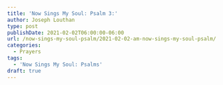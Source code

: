 ```yaml
---
title: 'Now Sings My Soul: Psalm 3:'
author: Joseph Louthan
type: post
publishDate: 2021-02-02T06:00:00-06:00
url: /now-sings-my-soul-psalm/2021-02-02-am-now-sings-my-soul-psalm/
categories:
  - Prayers
tags:
  - 'Now Sings My Soul: Psalms'
draft: true
---
```

<div style="font-variant: small-caps;">

</div>

